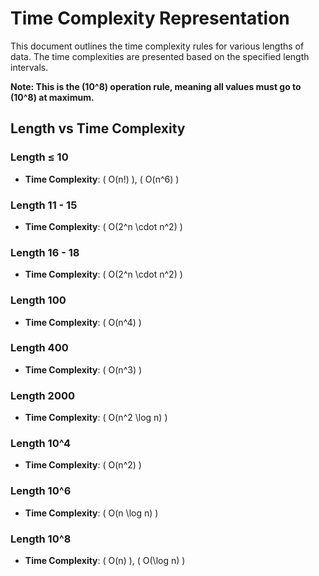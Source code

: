 # Time Complexity Representation

This document outlines the time complexity rules for various lengths of data. The time complexities are presented based on the specified length intervals.

**Note: This is the \(10^8\) operation rule, meaning all values must go to \(10^8\) at maximum.**

## Length vs Time Complexity

### Length ≤ 10
- **Time Complexity**: \( O(n!) \), \( O(n^6) \)

### Length 11 - 15
- **Time Complexity**: \( O(2^n \cdot n^2) \)

### Length 16 - 18
- **Time Complexity**: \( O(2^n \cdot n^2) \)

### Length 100
- **Time Complexity**: \( O(n^4) \)

### Length 400
- **Time Complexity**: \( O(n^3) \)

### Length 2000
- **Time Complexity**: \( O(n^2 \log n) \)

### Length 10^4
- **Time Complexity**: \( O(n^2) \)

### Length 10^6
- **Time Complexity**: \( O(n \log n) \)

### Length 10^8
- **Time Complexity**: \( O(n) \), \( O(\log n) \)